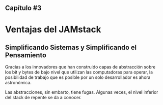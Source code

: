 ## **Capítulo #3**

# Ventajas del JAMstack

## Simplificando Sistemas y Simplificando el Pensamiento

Gracias a los innovadores que han construido capas de abstracción sobre los bit y bytes de bajo nivel que utilizan las computadoras para operar, la posibilidad de trabajo que es posible por un solo desarrollador es ahora astronómica.

Las abstracciones, sin embarto, tiene fugas. Algunas veces, el nivel inferior del stack de repente se da a conocer.
